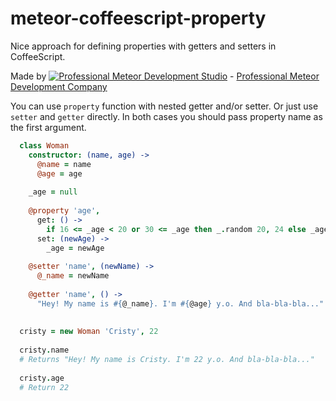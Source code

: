 # meteor-coffeescript-property

Nice approach for defining properties with getters and setters in CoffeeScript.

Made by [![Professional Meteor Development Studio](http://s30.postimg.org/jfno1g71p/jss_xs.png)](http://jssolutionsdev.com) - [Professional Meteor Development Company](http://jssolutionsdev.com)

You can use `property` function with nested getter and/or setter. Or just use `setter` and `getter` directly. In both cases you should pass property name as the first argument.

```coffeescript
  class Woman
    constructor: (name, age) ->
      @name = name
      @age = age
  
    _age = null
  
    @property 'age',
      get: () ->
        if 16 <= _age < 20 or 30 <= _age then _.random 20, 24 else _age
      set: (newAge) ->
        _age = newAge
  
    @setter 'name', (newName) ->
      @_name = newName
  
    @getter 'name', () ->
      "Hey! My name is #{@_name}. I'm #{@age} y.o. And bla-bla-bla..."
      
      
  cristy = new Woman 'Cristy', 22
  
  cristy.name
  # Returns "Hey! My name is Cristy. I'm 22 y.o. And bla-bla-bla..."
  
  cristy.age
  # Return 22
```
